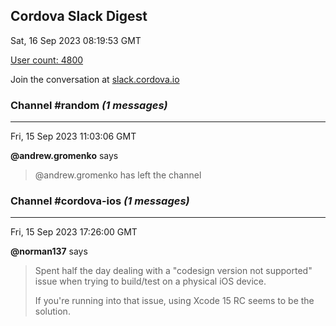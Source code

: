 ## Cordova Slack Digest
Sat, 16 Sep 2023 08:19:53 GMT

[User count: 4800](https://cordova.slack.com/)


Join the conversation at [slack.cordova.io](http://slack.cordova.io/)

### __Channel #random__ _(1 messages)_
---

Fri, 15 Sep 2023 11:03:06 GMT

__@andrew.gromenko__ says 
> @andrew.gromenko has left the channel
> 

### __Channel #cordova-ios__ _(1 messages)_
---

Fri, 15 Sep 2023 17:26:00 GMT

__@norman137__ says 
> Spent half the day dealing with a "codesign version not supported" issue when trying to build/test on a physical iOS device.
> 
> If you're running into that issue, using Xcode 15 RC seems to be the solution.
> 
